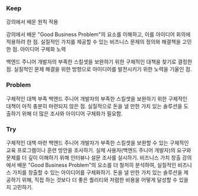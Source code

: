 ### Keep
강의에서 배운 원칙 적용

강의에서 배운 "Good Business Problem"의 요소를 이해하고, 이를 아이디어 회의에 적용하려 한 점.
실질적인 가치를 제공할 수 있는 비즈니스 문제의 정의와 해결책을 고민한 점.
아이디어 구체화 노력

백엔드 주니어 개발자의 부족한 스킬셋을 보완하기 위한 구체적인 대책을 찾기로 결정한 점.
실질적인 문제 해결을 위한 방향으로 아이디어를 발전시키기 위한 노력을 기울인 점.
### Problem
구체적인 대책 부족
백엔드 주니어 개발자의 부족한 스킬셋을 보완하기 위한 구체적인 대책이 아직 충분히 마련되지 않은 점.
실질적으로 돈을 낼 만한 가치 있는 솔루션을 도출하기 위해 더 많은 조사와 아이디어 구체화가 필요함.
### Try
구체적인 대책 마련
백엔드 주니어 개발자가 부족한 스킬셋을 보완할 수 있는 구체적인 교육 프로그램이나 훈련 방안을 조사하기.
실제 사용자(백엔드 주니어 개발자)의 요구와 문제를 더 깊이 이해하기 위해 인터뷰나 설문 조사를 실시하기.
비즈니스 가치 창출
강의에서 배운 "Good Business Problem"의 요소를 더 철저히 분석하여, 실질적인 비즈니스 가치를 창출할 수 있는 아이디어를 구체화하기.
돈을 낼 만한 가치 있는 솔루션을 제공하기 위해, 직접 하는 것보다 더 좋은 퀄리티와 저렴한 비용을 어떻게 달성할 수 있을지 고민하기.
